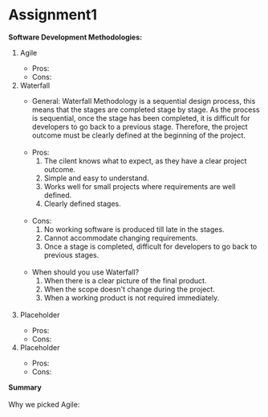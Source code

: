 # Assignment1

<strong>Software Development Methodologies:</strong>
<ol>
    <li>Agile</li>
        <ul>
            <li>Pros:</li>
            <li>Cons:</li>
        </ul>
    <li>Waterfall</li>
        <ul>
            <li>General: Waterfall Methodology is a sequential design process, this means that the stages are completed stage by stage. As the process is sequential, once the stage has been completed, it is difficult for developers to go back to a previous stage. Therefore, the project outcome must be clearly defined at the beginning of the project.</li></br>
            <li>
                Pros:
                <ol>
                    <li>The cilent knows what to expect, as they have a clear project outcome.</li>
                    <li>Simple and easy to understand.</li>
                    <li>Works well for small projects where requirements are well defined.</li>
                    <li>Clearly defined stages.</li>
                </ol>
            </li>
    </br>
            <li>Cons:
                <ol>
                    <li>No working software is produced till late in the stages.</li>
                    <li>Cannot accommodate changing requirements.</li>
                    <li>Once a stage is completed, difficult for developers to go back to previous stages.</li>
                </ol>
            </li>
            </br>
            <li>When should you use Waterfall? 
                <ol>
                    <li>When there is a clear picture of the final product.</li>
                    <li>When the scope doesn't change during the project.</li>
                    <li>When a working product is not required immediately.</li>
                </ol>
            </li>
            </br>
        </ul>
    <li>Placeholder</li>
        <ul>
            <li>Pros:</li>
            <li>Cons:</li>
        </ul>
    <li>Placeholder</li>
        <ul>
            <li>Pros:</li>
            <li>Cons:</li>
        </ul>
</ol>    

<strong>Summary</strong></br>    
Why we picked Agile:
